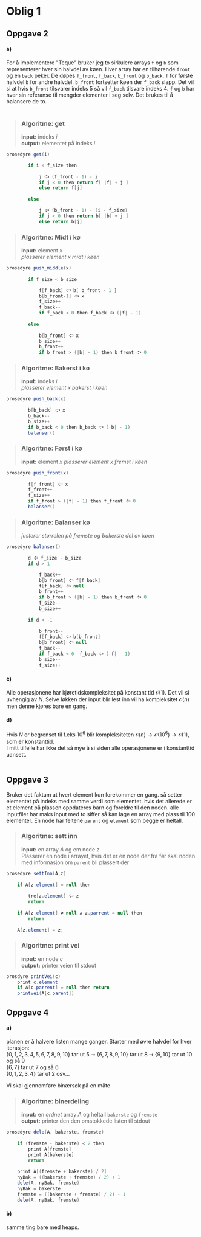 # Oblig 1

## Oppgave 2 

#### a)
For å implementere "Teque" bruker jeg to sirkulere arrays `f` og `b` som representerer hver sin halvdel av køen. Hver array har en tilhørende `front` og en `back` peker. De døpes `f_front`, `f_back`, `b_front` og `b_back`. `f` for første halvdel `b` for andre halvdel. `b_front` fortsetter køen der `f_back` slapp. Det vil si at hvis `b_front` tilsvarer indeks $5$ så vil `f_back` tilsvare indeks $4$. `f` og `b` har hver sin referanse til mengder elementer i seg selv. Det brukes til å balansere de to.<br><br>

> ### Algoritme: get
>
> **input:** indeks $i$  
> **output:** elementet på indeks $i$

~~~ java
prosedyre get(i) 

        if i < f_size then
               
            j 🢦 (f_front - 1) - i
            if j < 0 then return f[ |f| + j ]
            else return f[j]
    
        else 

            j 🢦 (b_front - 1) - (i - f_size)
            if j < 0 then return b[ |b| + j ]
            else return b[j]
~~~

> ### Algoritme: Midt i kø
>
> **input:** element $x$  
> *plasserer element $x$ midt i køen*

~~~ java
prosedyre push_middle(x) 
    
        if f_size < b_size

            f[f_back] 🢦 b[ b_front - 1 ]
            b[b_front-1] 🢦 x
            f_size++
            f_back--
            if f_back < 0 then f_back 🢦 (|f| - 1)
    
        else 
           
            b[b_front] 🢦 x
            b_size++
            b_front++
            if b_front > (|b| - 1) then b_front 🢦 0
~~~

> ### Algoritme: Bakerst i kø
>
> **input:** indeks $i$  
> *plasserer element $x$ bakerst i køen*

~~~ java
prosedyre push_back(x) 
    
        b[b_back] 🢦 x
        b_back--
        b_size++
        if b_back < 0 then b_back 🢦 (|b| - 1)
        balanser()
~~~ 

> ### Algoritme: Først i kø
>
> **input:** element $x$
> *plasserer element $x$ fremst i køen*

~~~ java
prosedyre push_front(x) 
    
        f[f_front] 🢦 x
        f_front++
        f_size++
        if f_front > (|f| - 1) then f_front 🢦 0
        balanser()
~~~

> ### Algoritme: Balanser kø
>  
> *justerer størrelen på fremste og bakerste del av køen*

~~~ java
prosedyre balanser()
    
        d 🢦 f_size - b_size
        if d > 1

            f_back++
            b[b_front] 🢦 f[f_back]
            f[f_back] 🢦 null
            b_front++
            if b_front > (|b| - 1) then b_front 🢦 0
            f_size--
            b_size++
        
        if d < -1
        
            b_front--
            f[f_back] 🢦 b[b_front]
            b[b_front] 🢦 null
            f_back--
            if f_back < 0  f_back 🢦 (|f| - 1)  
            b_size--
            f_size++
~~~

#### c)

Alle operasjonene har kjøretidskompleksitet på konstant tid $\mathcal{O}(1)$. Det vil si uvhengig av $N$. Selve løkken der input blir lest inn vil ha kompleksitet $\mathcal{O}(n)$ men denne kjøres bare en gang.

#### d)

Hvis $N$ er begrenset til f.eks $10^6$ blir kompleksiteten $\mathcal{O}(n)\rightarrow \mathcal{O}(10^6)\rightarrow \mathcal{O}(1)$, som er konstanttid.  
I mitt tilfelle har ikke det så mye å si siden alle operasjonene er i konstanttid uansett.
<br><br>         

## Oppgave 3

Bruker det faktum at hvert element kun forekommer en gang.
så setter elementet på indeks med samme verdi som elementet. hvis det allerede er et
element på plassen oppdateres barn og foreldre til den noden. alle inputfiler har maks input med to siffer så kan lage en array med plass til $100$ elementer. En node har feltene `parent` og `element` som begge er heltall.

>   ### Algoritme: sett inn
>   
>   **input:** en array $A$ og em node $z$  
>   Plasserer en node i arrayet, hvis det er en node der fra før skal noden med informasjon om `parent` bli plassert der

~~~ java
prosedyre settInn(A,z)
    
    if A[z.element] = null then
         
        tre[z.element] 🢦 z
        return
    
    if A[z.element] ≠ null ∧ z.parrent = null then 
        return
   
    A[z.element] = z;
~~~

>   ### Algoritme: print vei
>   
>   **input:** en node $c$  
>   **output:** printer veien til stdout

~~~ java
prosdyre printVei(c)
    print c.element
    if A[c.parrent] = null then return
    printvei(A[c.parent])
~~~

## Oppgave 4

#### a)

planen er å halvere listen mange ganger. Starter med øvre halvdel for hver iterasjon:  
$\{0,1,2,3,4,5,6,7,8,9,10\}$ tar ut $5$ ⇝ $\{6,7,8,9,10\}$ tar ut $8$ ⇝ $\{9,10\}$  tar ut $10$ og så $9$  
$\{6,7\}$ tar ut $7$ og så $6$  
$\{0,1,2,3,4\}$ tar ut $2$ osv...  

Vi skal gjennomføre binærsøk på en måte

>   ### Algoritme: binerdeling
>   **input:** en *$ordnet$* array $A$ og heltall `bakerste` og `fremste`  
>   **output:** printer den den omstokkede listen til stdout

~~~ java 
prosedyre dele(A, bakerste, fremste)
   
    if (fremste - bakerste) < 2 then
        print A[fremste]
        print A[bakerste]
        return
   
    print A[(fremste + bakerste) / 2]
    nyBak = ((bakerste + fremste) / 2) + 1
    dele(A, nyBak, fremste)
    nyBak = bakerste
    fremste = ((bakerste + fremste) / 2) - 1
    dele(A, nyBak, fremste)
~~~

#### b)

samme ting bare med heaps.